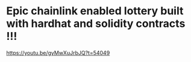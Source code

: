 # Epic chainlink enabled lottery built with hardhat and solidity contracts !!!

https://youtu.be/gyMwXuJrbJQ?t=54049